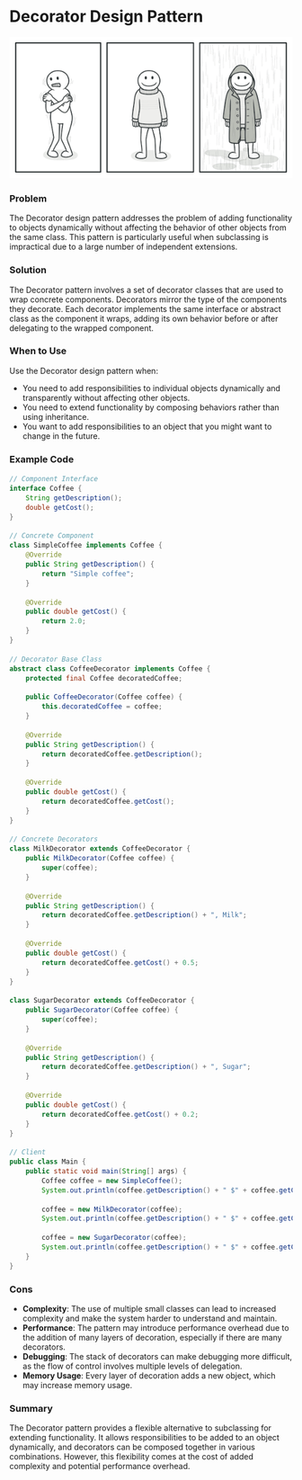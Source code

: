 # Decorator Design Pattern

<p align="center">
  <img src="../photos/decorator-comic-1.png" alt="Alt text" />
</p>

### Problem

The Decorator design pattern addresses the problem of adding functionality to objects dynamically without affecting the behavior of other objects from the same class. This pattern is particularly useful when subclassing is impractical due to a large number of independent extensions.

### Solution

The Decorator pattern involves a set of decorator classes that are used to wrap concrete components. Decorators mirror the type of the components they decorate. Each decorator implements the same interface or abstract class as the component it wraps, adding its own behavior before or after delegating to the wrapped component.

### When to Use

Use the Decorator design pattern when:

- You need to add responsibilities to individual objects dynamically and transparently without affecting other objects.
- You need to extend functionality by composing behaviors rather than using inheritance.
- You want to add responsibilities to an object that you might want to change in the future.

### Example Code

```java
// Component Interface
interface Coffee {
    String getDescription();
    double getCost();
}

// Concrete Component
class SimpleCoffee implements Coffee {
    @Override
    public String getDescription() {
        return "Simple coffee";
    }

    @Override
    public double getCost() {
        return 2.0;
    }
}

// Decorator Base Class
abstract class CoffeeDecorator implements Coffee {
    protected final Coffee decoratedCoffee;

    public CoffeeDecorator(Coffee coffee) {
        this.decoratedCoffee = coffee;
    }

    @Override
    public String getDescription() {
        return decoratedCoffee.getDescription();
    }

    @Override
    public double getCost() {
        return decoratedCoffee.getCost();
    }
}

// Concrete Decorators
class MilkDecorator extends CoffeeDecorator {
    public MilkDecorator(Coffee coffee) {
        super(coffee);
    }

    @Override
    public String getDescription() {
        return decoratedCoffee.getDescription() + ", Milk";
    }

    @Override
    public double getCost() {
        return decoratedCoffee.getCost() + 0.5;
    }
}

class SugarDecorator extends CoffeeDecorator {
    public SugarDecorator(Coffee coffee) {
        super(coffee);
    }

    @Override
    public String getDescription() {
        return decoratedCoffee.getDescription() + ", Sugar";
    }

    @Override
    public double getCost() {
        return decoratedCoffee.getCost() + 0.2;
    }
}

// Client
public class Main {
    public static void main(String[] args) {
        Coffee coffee = new SimpleCoffee();
        System.out.println(coffee.getDescription() + " $" + coffee.getCost());

        coffee = new MilkDecorator(coffee);
        System.out.println(coffee.getDescription() + " $" + coffee.getCost());

        coffee = new SugarDecorator(coffee);
        System.out.println(coffee.getDescription() + " $" + coffee.getCost());
    }
}
```

### Cons

- **Complexity**: The use of multiple small classes can lead to increased complexity and make the system harder to understand and maintain.
- **Performance**: The pattern may introduce performance overhead due to the addition of many layers of decoration, especially if there are many decorators.
- **Debugging**: The stack of decorators can make debugging more difficult, as the flow of control involves multiple levels of delegation.
- **Memory Usage**: Every layer of decoration adds a new object, which may increase memory usage.

### Summary

The Decorator pattern provides a flexible alternative to subclassing for extending functionality. It allows responsibilities to be added to an object dynamically, and decorators can be composed together in various combinations. However, this flexibility comes at the cost of added complexity and potential performance overhead.